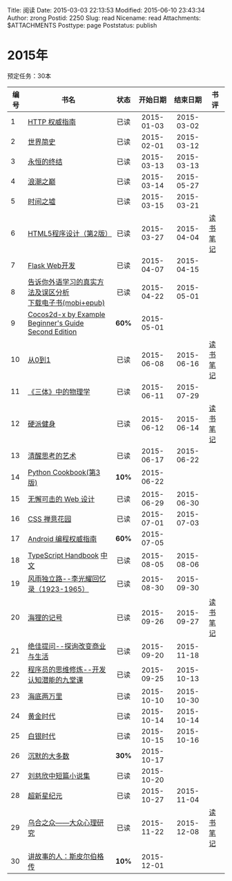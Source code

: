 Title: 阅读
Date: 2015-03-03 22:13:53
Modified: 2015-06-10 23:43:34
Author: zrong
Postid: 2250
Slug: read
Nicename: read
Attachments: $ATTACHMENTS
Posttype: page
Poststatus: publish

<a name="2015"></a>
# 2015年

预定任务：30本

|编号|书名|状态|开始日期|结束日期|书评|
|----|----|:----:|:----:|:----:|----|
|1| [HTTP 权威指南][1] | 已读 | 2015-01-03 | 2015-03-02 ||
|2| [世界简史][2] | 已读 | 2015-02-01 | 2015-03-12 ||
|3| [永恒的终结][3] | 已读 | 2015-03-13 | 2015-03-13 ||
|4| [浪潮之巅][4] | 已读 | 2015-03-14 | 2015-05-27 ||
|5| [时间之墟][5] | 已读 | 2015-03-15 | 2015-03-21 ||
|6| [HTML5程序设计（第2版）][6] | 已读 | 2015-03-27 | 2015-04-04 | [读书笔记][6m] |
|7| [Flask Web开发][7] | 已读 | 2015-04-07 | 2015-04-15||
|8| [告诉你外语学习的真实方法及误区分析][8] <br> [下载电子书(mobi+epub)][8d] | 已读 | 2015-04-22 | 2015-05-01 ||
|9| [Cocos2d-x by Example Beginner's Guide Second Edition][9] | **60%** | 2015-05-01 | ||
|10| [从0到1][10] | 已读 | 2015-06-08 | 2015-06-16 | [读书笔记][10m] |
|11| [《三体》中的物理学][11] | 已读 | 2015-06-11 | 2015-07-29 ||
|12| [硬派健身][12] | 已读 | 2015-06-12 | 2015-06-14 | [读书笔记][12m] |
|13| [清醒思考的艺术][13] | 已读 | 2015-06-17 | 2015-06-22 | |
|14| [Python Cookbook(第3版)][14] | **10%** | 2015-06-22 | | |
|15| [无懈可击的 Web 设计][15] | 已读 | 2015-06-29 | 2015-06-30| |
|16| [CSS 禅意花园][16] | 已读 | 2015-07-01 | 2015-07-03 | |
|17| [Android 编程权威指南][17] | **60%** | 2015-07-05 | | |
|18| [TypeScript Handbook][18] [中文][18a]| 已读 | 2015-08-05 | 2015-08-06 | |
|19| [风雨独立路--李光耀回忆录（1923-1965）][19] | 已读 | 2015-08-30 | 2015-09-30 | |
|20| [海狸的记号][20] | 已读 | 2015-09-26 | 2015-09-27 | [读书笔记][20m] |
|21| [绝佳提问--探询改变商业与生活][21] | 已读 | 2015-09-20 | 2015-11-18 | |
|22| [程序员的思维修炼--开发认知潜能的九堂课][22] | 已读 | 2015-09-25 | 2015-10-13 | |
|23| [海底两万里][23] | 已读 | 2015-10-10 | 2015-10-30 | |
|24| [黄金时代][24] | 已读 | 2015-10-14 | 2015-10-14 | |
|25| [白银时代][25] | 已读 | 2015-10-15 | 2015-10-16 | |
|26| [沉默的大多数][26] | **30%** | 2015-10-17 | | |
|27| [刘慈欣中短篇小说集][27] | 已读 | 2015-10-20 | | |
|28| [超新星纪元][28] | 已读 | 2015-10-27 | 2015-11-04 | |
|29| [乌合之众——大众心理研究][29] | 已读 | 2015-11-22 | 2015-12-08 | [读书笔记][29m] |
|30| [讲故事的人：斯皮尔伯格传][30] | **10%** | 2015-12-01 | | |



[1]: http://book.douban.com/subject/10746113/
[2]: http://book.douban.com/subject/10485421/
[3]: http://book.douban.com/subject/25829693/
[4]: http://book.douban.com/subject/6709783/
[5]: http://book.douban.com/subject/24935042/
[6]: http://book.douban.com/subject/10608238/
[6m]: http://zengrong.net/post/2274.htm
[7]: http://book.douban.com/subject/26274202/
[8]: http://bbs.tianya.cn/post-english-121795-1.shtml
[8d]: http://zengrong.net/download/121/
[9]: https://www.packtpub.com/game-development/cocos2d-x-example-beginners-guide-second-edition
[10]: http://book.douban.com/subject/26297606/
[10m]: http://zengrong.net/post/2333.htm
[11]: http://book.douban.com/subject/26352270/
[12]: http://book.douban.com/subject/26359758/
[12m]: http://zengrong.net/post/2328.htm
[13]: http://book.douban.com/subject/20492550/
[14]: http://book.douban.com/subject/26381341/
[15]: http://book.douban.com/subject/10733265/
[16]: http://book.douban.com/subject/2052176/
[17]: http://book.douban.com/subject/25848404/
[18]: http://www.typescriptlang.org/Handbook
[18a]: http://zhongsp.gitbooks.io/typescript-handbook/content/
[19]: http://book.douban.com/subject/1082102/
[20]: http://book.douban.com/subject/4710853/
[20m]: http://zengrong.net/post/2370.htm
[21]: http://book.douban.com/subject/26392294/
[22]: http://book.douban.com/subject/5372651/
[23]: http://book.douban.com/subject/1703952/
[24]: http://book.douban.com/subject/3071688/
[25]: http://book.douban.com/subject/1132956/
[26]: http://book.douban.com/subject/1776683/
[27]: http://book.douban.com/subject/10767124/
[28]: http://book.douban.com/subject/3636385/
[29]: http://book.douban.com/subject/1012611/
[29m]: http://zengrong.net/post/2407.htm
[30]: http://book.douban.com/subject/26318807/
